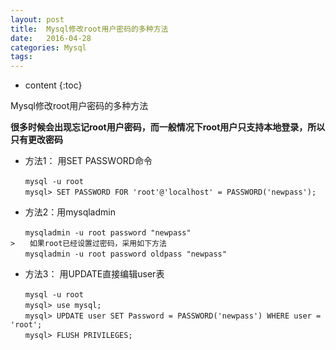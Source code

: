 ```yaml
---
layout: post
title:  Mysql修改root用户密码的多种方法
date:   2016-04-28
categories: Mysql
tags:
---
```


* content
{:toc}


Mysql修改root用户密码的多种方法






**很多时候会出现忘记root用户密码，而一般情况下root用户只支持本地登录，所以只有更改密码**

* 方法1： 用SET PASSWORD命令

```
　　mysql -u root
　　mysql> SET PASSWORD FOR 'root'@'localhost' = PASSWORD('newpass');
```
* 方法2：用mysqladmin

```
　　mysqladmin -u root password "newpass"
>　　如果root已经设置过密码，采用如下方法
　　mysqladmin -u root password oldpass "newpass"
```
* 方法3： 用UPDATE直接编辑user表

```
　　mysql -u root
　　mysql> use mysql;
　　mysql> UPDATE user SET Password = PASSWORD('newpass') WHERE user = 'root';
　　mysql> FLUSH PRIVILEGES;
```
